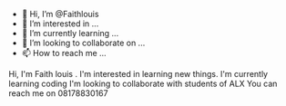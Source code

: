 - 👋 Hi, I’m @Faithlouis
- 👀 I’m interested in ...
- 🌱 I’m currently learning ...
- 💞️ I’m looking to collaborate on ...
- 📫 How to reach me ...

<!---
Faithlouis/Faithlouis is a ✨ special ✨ repository because its `README.md` (this file) appears on your GitHub profile.
You can click the Preview link to take a look at your changes.
--->
Hi, I'm Faith louis .
I'm interested in learning new things.
I'm currently learning coding 
I'm looking to collaborate with students of ALX
You can reach me on 08178830167
